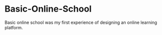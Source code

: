 # Basic-Online-School
Basic online school was my first experience of designing an online learning platform.

